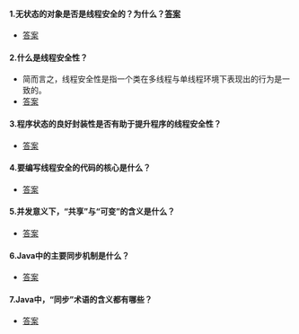 #### 1.无状态的对象是否是线程安全的？为什么？<a href="#p14" target="_blank">答案</a>
* <a href="#p14" target="_blank">答案</a>
#### 2.什么是线程安全性？
* 简而言之，线程安全性是指一个类在多线程与单线程环境下表现出的行为是一致的。
* <a href="#p13" target="_blank">答案</a>
#### 3.程序状态的良好封装性是否有助于提升程序的线程安全性？
* <a href="#p11" target="_blank">答案</a>
#### 4.要编写线程安全的代码的核心是什么？
* <a href="#p11" target="_blank">答案</a>
#### 5.并发意义下，“共享”与“可变”的含义是什么？
* <a href="#p11" target="_blank">答案</a>
#### 6.Java中的主要同步机制是什么？
* <a href="#p11" target="_blank">答案</a>
#### 7.Java中，“同步”术语的含义都有哪些？
* <a href="#p11" target="_blank">答案</a>
